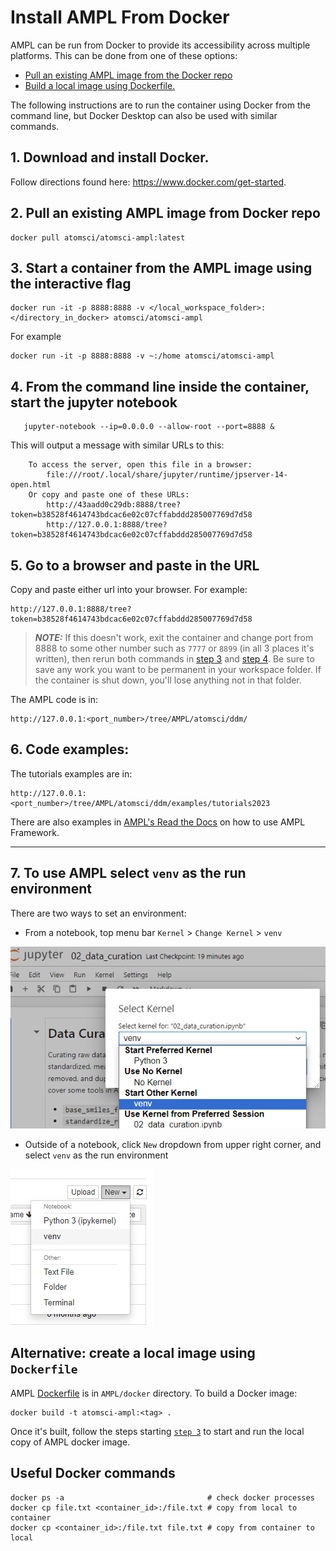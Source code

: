 # Install AMPL From Docker

AMPL can be run from Docker to provide its accessibility across multiple platforms. This can be done from one of these options:

* [Pull an existing AMPL image from the Docker repo](#2-pull-an-existing-ampl-image-from-docker-repo)
* [Build a local image using Dockerfile.](#create-a-local-image-using-dockerfile)

The following instructions are to run the container using Docker from the command line, but Docker Desktop can also be used with similar commands.

## 1. Download and install Docker.

Follow directions found here: https://www.docker.com/get-started.


## 2. Pull an existing AMPL image from Docker repo

```
docker pull atomsci/atomsci-ampl:latest
```

## 3. Start a container from the AMPL image using the interactive flag

```
docker run -it -p 8888:8888 -v </local_workspace_folder>:</directory_in_docker> atomsci/atomsci-ampl
```
For example
```
docker run -it -p 8888:8888 -v ~:/home atomsci/atomsci-ampl
```

## 4. From the command line inside the container, start the jupyter notebook

```
   jupyter-notebook --ip=0.0.0.0 --allow-root --port=8888 &
```

This will output a message with similar URLs to this:

```
    To access the server, open this file in a browser:
        file:///root/.local/share/jupyter/runtime/jpserver-14-open.html
    Or copy and paste one of these URLs:
        http://43aadd0c29db:8888/tree?token=b38528f4614743bdcac6e02c07cffabddd285007769d7d58
        http://127.0.0.1:8888/tree?token=b38528f4614743bdcac6e02c07cffabddd285007769d7d58
```

## 5. Go to a browser and paste in the URL

Copy and paste either url into your browser. For example:

```
http://127.0.0.1:8888/tree?token=b38528f4614743bdcac6e02c07cffabddd285007769d7d58
```

> **_NOTE:_** If this doesn't work, exit the container and change port from 8888 to some other number such as `7777` or `8899` (in all 3 places it's written), then rerun both commands in [step 3](#3-run-the-ampl-image-interactively) and [step 4](#4-when-inside-the-container-start-the-jupyter-notebook).  Be sure to save any work you want to be permanent in your workspace folder. If the container is shut down, you'll lose anything not in that folder.  

The AMPL code is in:

```
http://127.0.0.1:<port_number>/tree/AMPL/atomsci/ddm/
```

## 6. Code examples:

The tutorials examples are in:

```
http://127.0.0.1:<port_number>/tree/AMPL/atomsci/ddm/examples/tutorials2023
```

There are also examples in [AMPL's Read the Docs](https://ampl.readthedocs.io/en/latest/) on how to use AMPL Framework.

---

## 7. To use AMPL select `venv` as the run environment

There are two ways to set an environment:

* From a notebook, top menu bar `Kernel` > `Change Kernel` > `venv`

![Select an environment from a notebook](../../docs/source/_static/img/01_install_from_docker_files/docker_notebook_env2.png)

* Outside of a notebook, click `New` dropdown from upper right corner, and select `venv` as the run environment

![Select an environment outside of a notebook](../../docs/source/_static/img/01_install_from_docker_files/docker_notebook_env1.png)



## Alternative: create a local image using `Dockerfile`

AMPL [Dockerfile](../../../../docker/Dockerfile) is in `AMPL/docker` directory. To build a Docker image:

```
docker build -t atomsci-ampl:<tag> .
```

Once it's built, follow the steps starting [`step 3`](#3-run-the-ampl-image-interactively) to start and run the local copy of AMPL docker image.

## Useful Docker commands

```
docker ps -a                                # check docker processes
docker cp file.txt <container_id>:/file.txt # copy from local to container
docker cp <container_id>:/file.txt file.txt # copy from container to local
```
